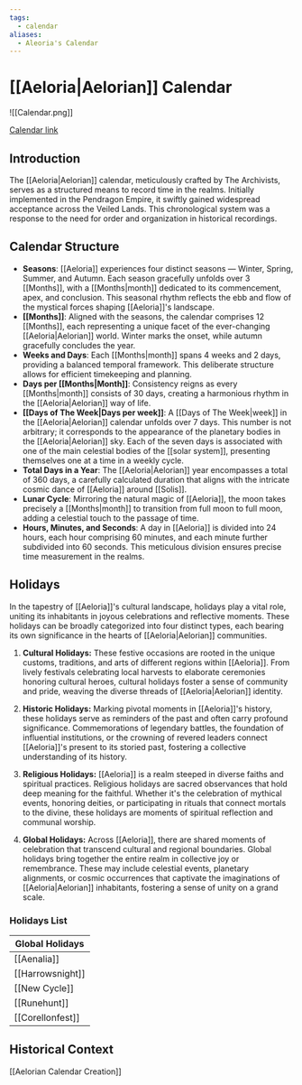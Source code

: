 ```yaml
---
tags:
  - calendar
aliases:
  - Aleoria's Calendar
---
```

# [[Aeloria|Aelorian]] Calendar

![[Calendar.png]]

[Calendar link](https://app.fantasy-calendar.com/calendars/ab6fb96db1c5677ebe77e15adabfef30)

## Introduction

The [[Aeloria|Aelorian]] calendar, meticulously crafted by The Archivists, serves as a structured means to record time in the realms. Initially implemented in the Pendragon Empire, it swiftly gained widespread acceptance across the Veiled Lands. This chronological system was a response to the need for order and organization in historical recordings.

## Calendar Structure

- **Seasons**: [[Aeloria]] experiences four distinct seasons — Winter, Spring, Summer, and Autumn. Each season gracefully unfolds over 3 [[Months]], with a [[Months|month]] dedicated to its commencement, apex, and conclusion. This seasonal rhythm reflects the ebb and flow of the mystical forces shaping [[Aeloria]]'s landscape.
- **[[Months]]**: Aligned with the seasons, the calendar comprises 12 [[Months]], each representing a unique facet of the ever-changing [[Aeloria|Aelorian]] world. Winter marks the onset, while autumn gracefully concludes the year.
- **Weeks and Days**: Each [[Months|month]] spans 4 weeks and 2 days, providing a balanced temporal framework. This deliberate structure allows for efficient timekeeping and planning.
- **Days per [[Months|Month]]**: Consistency reigns as every [[Months|month]] consists of 30 days, creating a harmonious rhythm in the [[Aeloria|Aelorian]] way of life.
- **[[Days of The Week|Days per week]]**: A [[Days of The Week|week]] in the [[Aeloria|Aelorian]] calendar unfolds over 7 days. This number is not arbitrary; it corresponds to the appearance of the planetary bodies in the [[Aeloria|Aelorian]] sky. Each of the seven days is associated with one of the main celestial bodies of the [[solar system]], presenting themselves one at a time in a weekly cycle.
- **Total Days in a Year**: The [[Aeloria|Aelorian]] year encompasses a total of 360 days, a carefully calculated duration that aligns with the intricate cosmic dance of [[Aeloria]] around [[Solis]].
- **Lunar Cycle**: Mirroring the natural magic of [[Aeloria]], the moon takes precisely a [[Months|month]] to transition from full moon to full moon, adding a celestial touch to the passage of time.
- **Hours, Minutes, and Seconds**: A day in [[Aeloria]] is divided into 24 hours, each hour comprising 60 minutes, and each minute further subdivided into 60 seconds. This meticulous division ensures precise time measurement in the realms.

## Holidays

In the tapestry of [[Aeloria]]'s cultural landscape, holidays play a vital role, uniting its inhabitants in joyous celebrations and reflective moments. These holidays can be broadly categorized into four distinct types, each bearing its own significance in the hearts of [[Aeloria|Aelorian]] communities.

1. **Cultural Holidays:** These festive occasions are rooted in the unique customs, traditions, and arts of different regions within [[Aeloria]]. From lively festivals celebrating local harvests to elaborate ceremonies honoring cultural heroes, cultural holidays foster a sense of community and pride, weaving the diverse threads of [[Aeloria|Aelorian]] identity.
    
2. **Historic Holidays:** Marking pivotal moments in [[Aeloria]]'s history, these holidays serve as reminders of the past and often carry profound significance. Commemorations of legendary battles, the foundation of influential institutions, or the crowning of revered leaders connect [[Aeloria]]'s present to its storied past, fostering a collective understanding of its history.
    
3. **Religious Holidays:** [[Aeloria]] is a realm steeped in diverse faiths and spiritual practices. Religious holidays are sacred observances that hold deep meaning for the faithful. Whether it's the celebration of mythical events, honoring deities, or participating in rituals that connect mortals to the divine, these holidays are moments of spiritual reflection and communal worship.
    
4. **Global Holidays:** Across [[Aeloria]], there are shared moments of celebration that transcend cultural and regional boundaries. Global holidays bring together the entire realm in collective joy or remembrance. These may include celestial events, planetary alignments, or cosmic occurrences that captivate the imaginations of [[Aeloria|Aelorian]] inhabitants, fostering a sense of unity on a grand scale.
### Holidays List

| Global Holidays |
| ---- |
| [[Aenalia]] |
| [[Harrowsnight]] |
| [[New Cycle]] |
| [[Runehunt]] |
| [[Corellonfest]] |

## Historical Context

[[Aelorian Calendar Creation]]